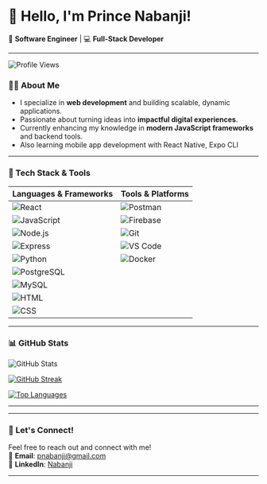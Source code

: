 # 👋 Hello, I'm Prince Nabanji!  
🚀 **Software Engineer** | 💻 **Full-Stack Developer**

---
![Profile Views](https://komarev.com/ghpvc/?username=Nabanji&color=blue)


### 👨‍💻 About Me  
- I specialize in **web development** and building scalable, dynamic applications.  
- Passionate about turning ideas into **impactful digital experiences**.  
-  Currently enhancing my knowledge in **modern JavaScript frameworks** and backend tools.
-  Also learning mobile app development with React Native, Expo CLI

---

### 🔧 Tech Stack & Tools  

| Languages & Frameworks | Tools & Platforms |
|------------------------|-------------------|
| ![React](https://img.shields.io/badge/React-20232A?style=flat&logo=react&logoColor=61DAFB) | ![Postman](https://img.shields.io/badge/Postman-FF6C37?style=flat&logo=postman&logoColor=white) |
| ![JavaScript](https://img.shields.io/badge/JavaScript-F7DF1E?style=flat&logo=javascript&logoColor=black) | ![Firebase](https://img.shields.io/badge/Firebase-FFCA28?style=flat&logo=firebase&logoColor=black) |
| ![Node.js](https://img.shields.io/badge/Node.js-339933?style=flat&logo=node.js&logoColor=white) | ![Git](https://img.shields.io/badge/Git-F05032?style=flat&logo=git&logoColor=white) |
| ![Express](https://img.shields.io/badge/Express.js-000000?style=flat&logo=express&logoColor=white) | ![VS Code](https://img.shields.io/badge/VS%20Code-007ACC?style=flat&logo=visual-studio-code&logoColor=white) |
| ![Python](https://img.shields.io/badge/Python-3776AB?style=flat&logo=python&logoColor=white) |  ![Docker](https://img.shields.io/badge/Docker-2496ED?style=flat&logo=docker&logoColor=white) |
| ![PostgreSQL](https://img.shields.io/badge/PostgreSQL-4169E1?style=flat&logo=postgresql&logoColor=white) |
| ![MySQL](https://img.shields.io/badge/MySQL-005C84?style=flat&logo=mysql&logoColor=white) |  |
| ![HTML](https://img.shields.io/badge/HTML5-2396F3?style=flat&logo=html5&logoColor=white) |  |
| ![CSS](https://img.shields.io/badge/CSS3-264de4?style=flat&logo=css3&logoColor=white) |  |



---

### 📊 GitHub Stats  

![GitHub Stats](https://github-readme-stats.vercel.app/api?username=Nabanji&show_icons=true&theme=tokyonight)

[![GitHub Streak](https://streak-stats.demolab.com?user=Nabanji&theme=tokyonight&date_format=M%20j%5B%2C%20Y%5D&cache_seconds=86400)](https://github.com/princekihara)

[![Top Languages](https://github-readme-stats.vercel.app/api/top-langs/?username=Nabanji&layout=compact&theme=tokyonight)](https://github.com/princekihara)

---

---

### 🚀 Let's Connect!  
Feel free to reach out and connect with me!  
📧 **Email**: pnabanji@gmail.com  
💼 **LinkedIn**: [Nabanji](https://www.linkedin.com/in/prince-nabanji-833538282/)  

---
